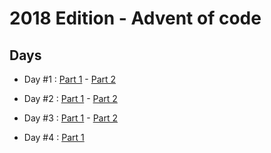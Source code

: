 # 2018 Edition - Advent of code

## Days

- Day #1 : [Part 1](day-1-part-1.js) - [Part 2](day-1-part-2.js)

- Day #2 : [Part 1](day-2-part-1.js) - [Part 2](day-2-part-2.js)

- Day #3 : [Part 1](day-3-part-1.js) - [Part 2](day-3-part-2.js)

- Day #4 : [Part 1](day-4-part-1.js)
